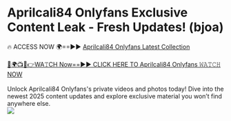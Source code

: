 # Aprilcali84 Onlyfans Exclusive Content Leak - Fresh Updates! (bjoa)

🔥 ACCESS NOW 🌍==►► <a href="https://tinyurl.com/kvy9nzfs" rel="nofollow">Aprilcali84 Onlyfans Latest Collection</a>
<br><br>
[🔴🌍📺📱👉WA𝚃CH Now==►► CLICK HERE TO Aprilcali84 Onlyfans 𝚆𝙰𝚃𝙲𝙷 NOW](https://tinyurl.com/kvy9nzfs)
<br><br>
Unlock Aprilcali84 Onlyfans's private videos and photos today! Dive into the newest 2025 content updates and explore exclusive material you won’t find anywhere else.
<br>
<a href="https://tinyurl.com/kvy9nzfs" rel="nofollow" data-target="animated-image.originalLink"><img src="https://camo.githubusercontent.com/8a4f000d20f83aca3bf7ec5f350d767afa0574a8a352519fd8cfa583a6f93a33/68747470733a2f2f692e696d6775722e636f6d2f644a486b345a712e676966" data-canonical-src="https://i.imgur.com/dJHk4Zq.gif" style="max-width: 100%; display: inline-block;" data-target="animated-image.originalImage"></a>
<br>
